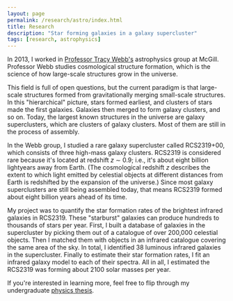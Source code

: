```yaml
---
layout: page
permalink: /research/astro/index.html
title: Research
description: "Star forming galaxies in a galaxy supercluster"
tags: [research, astrophysics]
---
```


In 2013, I worked in [Professor Tracy Webb's](http://www.physics.mcgill.ca/~webb/) astrophysics group at McGill. Professor Webb studies cosmological structure formation, which is the science of how large-scale structures grow in the universe. 

This field is full of open questions, but the current paradigm is that large-scale structures formed from gravitationally merging small-scale structures. In this "hierarchical" picture, stars formed earliest, and clusters of stars made the first galaxies. Galaxies then merged to form galaxy clusters, and so on. Today, the largest known structures in the universe are galaxy superclusters, which are clusters of galaxy clusters. Most of them are still in the process of assembly.

In the Webb group, I studied a rare galaxy supercluster called RCS2319+00, which consists of three high-mass galaxy clusters. RCS2319 is considered rare because it's located at redshift *z* &sim; 0.9; i.e., it's about eight billion lightyears away from Earth. (The cosmological redshift *z* describes the extent to which light emitted by celestial objects at different distances from Earth is redshifted by the expansion of the universe.) Since most galaxy superclusters are still being assembled today, that means RCS2319 formed about eight billion years ahead of its time. 

My project was to quantify the star formation rates of the brightest infrared galaxies in RCS2319. These "starburst" galaxies can produce hundreds to thousands of stars per year. First, I built a database of galaxies in the supercluster by picking them out of a catalogue of over 200,000 celestial objects. Then I matched them with objects in an infrared catalogue covering the same area of the sky. In total, I identified 38 luminous infrared galaxies in the supercluster. Finally to estimate their star formation rates, I fit an infrared galaxy model to each of their spectra. All in all, I estimated the RCS2319 was forming about 2100 solar masses per year.

If you're interested in learning more, feel free to flip through my undergraduate [physics thesis](/honphysthesis.pdf). 

<!-- 
and presented it with a poster at the 2014 Canadian Undergraduate Physics Conference in Kingston, Ontario.
-->